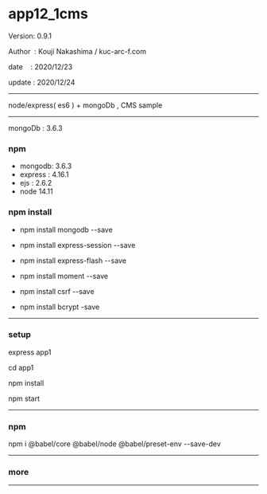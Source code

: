 ﻿# app12_1cms

 Version: 0.9.1

 Author  : Kouji Nakashima / kuc-arc-f.com

 date    : 2020/12/23 

 update : 2020/12/24

***

node/express( es6 ) + mongoDb ,  CMS sample


***
mongoDb : 3.6.3

### npm
* mongodb: 3.6.3
* express : 4.16.1
* ejs : 2.6.2
* node 14.11

### npm install

* npm install mongodb --save

* npm install express-session --save
* npm install express-flash --save
* npm install moment --save
* npm install csrf --save
* npm install bcrypt -save

***
### setup
express app1

cd app1

npm install

npm start

***
### npm

npm i @babel/core @babel/node @babel/preset-env --save-dev

***
### more



***

